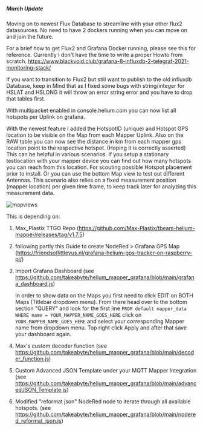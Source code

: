 ##### March Update #####
Moving on to newest Flux Database to streamline with your other flux2 datasources. No need to have 2 dockers running when you can move on and join the future. 

For a brief how to get Flux2 and Grafana Docker running, please see this for reference. Currently I don't have the time to write a proper Howto from scratch. 
https://www.blackvoid.club/grafana-8-influxdb-2-telegraf-2021-monitoring-stack/ 

If you want to transition to Flux2 but still want to publish to the old influxdb Database, keep in Mind that as I fixed some bugs with string/integer for HSLAT and HSLONG it will throw an error string error and you have to drop that tables first. 







With multipacket enabled in console.helium.com you can now list all hotspots per Uplink on grafana. 

With the newest feature I added the HotspotID (unique) and Hotspot GPS location to be visible on the Map from each Mapper Uplink.
Also on the RAW table you can now see the distance in km from each mapper gps location point to the respective hotspot. (Hoping it is correctly asserted)
This can be helpful in various scenarios. If you setup a stationary testlocation with your mapper device you can find out how many hotspots you can reach from this location. 
For scouting possible Hotspot placement prior to install. Or you can use the bottom Map view to test out different Antennas. This scenario also relies on a fixed measurement position (mapper location) per given time frame, to keep track later for analyzing this measurement data. 

![mapviews](https://user-images.githubusercontent.com/10709642/154382877-43e1f1f2-2ee9-417c-ac14-1ece6fe10218.png)


This is depending on: 
1) Max_Plastix TTGO Repo 
   (https://github.com/Max-Plastix/tbeam-helium-mapper/releases/tag/v1.7.5)

2) following partly this Guide to create NodeRed > Grafana GPS Map 
   (https://friendsoflittleyus.nl/grafana-helium-gps-tracker-on-raspberry-pi/) 

3) Import Grafana Dashboard 
   (see https://github.com/takeabyte/helium_mapper_grafana/blob/main/grafana_dashboard.js)
   
   In order to show data on the Maps you first need to click EDIT on BOTH Maps (Titlebar dropdown menu).
   From there head over to the bottom section "QUERY" and look for the first line
   `FROM default mapper_data WHERE name = YOUR_MAPPER_NAME_GOES_HERE`
   click on `YOUR_MAPPER_NAME_GOES_HERE` and select your corresponding Mapper name from dropdown menu. 
   Top right click Apply and after that save your dashboard again. 
   

3) Max's custom decoder function 
   (see https://github.com/takeabyte/helium_mapper_grafana/blob/main/decoder_function.js)

4) Custom Advanced JSON Template under your MQTT Mapper Integration 
   (see https://github.com/takeabyte/helium_mapper_grafana/blob/main/advancedJSON_Template.js)

5) Modified "reformat json" NodeRed node to iterate through all available hotspots. 
   (see https://github.com/takeabyte/helium_mapper_grafana/blob/main/nodered_reformat_json.js)
